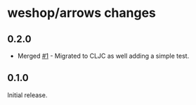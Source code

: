 # weshop/arrows changes

## 0.2.0

 * Merged [#1](https://github.com/we-shop/arrows/pull/1) - Migrated to CLJC as well adding a simple test.

## 0.1.0

Initial release.
